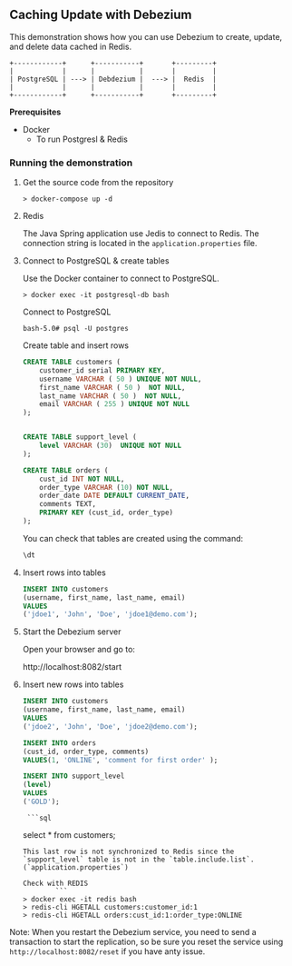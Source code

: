 ## Caching Update with Debezium

This demonstration shows how you can use Debezium to create, update, and delete data cached in Redis.


```
+------------+      +-----------+       +---------+
|            |      |           |       |         |
| PostgreSQL | ---> | Debdezium |  ---> |  Redis  |
|            |      |           |       |         |
+------------+      +-----------+       +---------+
```

**Prerequisites**

* Docker
   * To run Postgresl & Redis


### Running the demonstration

1. Get the source code from the repository

    ```
    > docker-compose up -d
    ```

1. Redis

    The Java Spring application use Jedis to connect to Redis. The connection string is located in the `application.properties` file.

1. Connect to PostgreSQL & create tables
    
    Use the Docker container to connect to PostgreSQL.

    ```
    > docker exec -it postgresql-db bash
    ```

    Connect to PostgreSQL
    ```
    bash-5.0# psql -U postgres
    ```

    Create table and insert rows
    
    ```sql
    CREATE TABLE customers (
        customer_id serial PRIMARY KEY,
        username VARCHAR ( 50 ) UNIQUE NOT NULL,
        first_name VARCHAR ( 50 )  NOT NULL,
        last_name VARCHAR ( 50 )  NOT NULL,
        email VARCHAR ( 255 ) UNIQUE NOT NULL
    );


    CREATE TABLE support_level (
        level VARCHAR (30)  UNIQUE NOT NULL
    );

    CREATE TABLE orders (
        cust_id INT NOT NULL,
        order_type VARCHAR (10) NOT NULL,
        order_date DATE DEFAULT CURRENT_DATE,
        comments TEXT,
        PRIMARY KEY (cust_id, order_type)
    );

    ```

    You can check that tables are created using the command:

    ```sql
    \dt
    ```

1. Insert rows into tables

    ```sql 
    INSERT INTO customers
    (username, first_name, last_name, email)
    VALUES
    ('jdoe1', 'John', 'Doe', 'jdoe1@demo.com');
    ```


1. Start the Debezium server

    Open your browser and go to:

    http://localhost:8082/start



1. Insert new rows into tables

    ```sql 
    INSERT INTO customers
    (username, first_name, last_name, email)
    VALUES
    ('jdoe2', 'John', 'Doe', 'jdoe2@demo.com');
    ```


    ```sql 
    INSERT INTO orders
    (cust_id, order_type, comments)
    VALUES(1, 'ONLINE', 'comment for first order' );
    ```

    ```sql
    INSERT INTO support_level
    (level)
    VALUES
    ('GOLD');
    ```
        ```sql
    select * from customers;
    ```
    This last row is not synchronized to Redis since the `support_level` table is not in the `table.include.list`. (`application.properties`)  

    Check with REDIS  
            ```
    > docker exec -it redis bash
    > redis-cli HGETALL customers:customer_id:1
    > redis-cli HGETALL orders:cust_id:1:order_type:ONLINE
    ```

Note: When you restart the Debezium service, you need to send a transaction to start the replication, so be sure you reset the service using `http://localhost:8082/reset` if you have anty issue. 